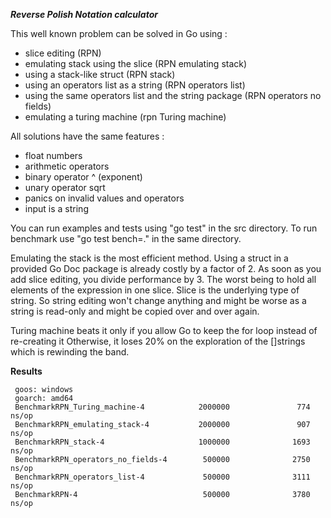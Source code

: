 ***Reverse Polish Notation calculator***

This well known problem can be solved in Go using :
- slice editing (RPN)
- emulating stack using the slice (RPN emulating stack)
- using a stack-like struct (RPN stack)
- using an operators list as a string (RPN operators list)
- using the same operators list and the string package (RPN operators no fields)
- emulating a turing machine (rpn Turing machine)

All solutions have the same features :
- float numbers
- arithmetic operators
- binary operator ^ (exponent)
- unary operator sqrt
- panics on invalid values and operators
- input is a string

You can run examples and tests using "go test" in the src directory.
To run benchmark use "go test bench=." in the same directory.

Emulating the stack is the most efficient method.
Using a struct in a provided Go Doc package is already costly by a factor of 2.
As soon as you add slice editing, you divide performance by 3.
The worst being to hold all elements of the expression in one slice.
Slice is the underlying type of string. So string editing won't change anything and might be
worse as a string is read-only and might be copied over and over again.

Turing machine beats it only if you allow Go to keep the for loop instead of re-creating it
Otherwise, it loses 20% on the exploration of the []strings which is rewinding the band.

**Results**

```
 goos: windows
 goarch: amd64
 BenchmarkRPN_Turing_machine-4            2000000               774 ns/op
 BenchmarkRPN_emulating_stack-4           2000000               907 ns/op
 BenchmarkRPN_stack-4                     1000000              1693 ns/op
 BenchmarkRPN_operators_no_fields-4        500000              2750 ns/op
 BenchmarkRPN_operators_list-4             500000              3111 ns/op
 BenchmarkRPN-4                            500000              3780 ns/op
 
```

 
 
 